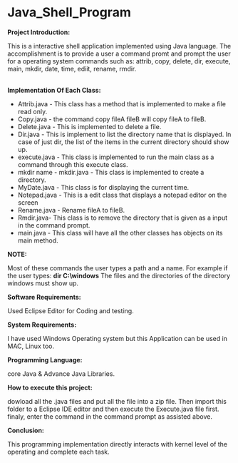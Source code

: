 # Java_Shell_Program

<b>Project Introduction:</b>
<p>This is a interactive shell application implemented using Java language. The accomplishment is to provide a user a command promt and prompt the user for a operating system commands such as: attrib, copy, delete, dir, execute, main, mkdir, date, time, ediit, rename, rmdir.</p></br>
<b>Implementation Of Each Class:</b></br>
<ul><li>Attrib.java - This class has a method that is implemented to make a file read only.</li>
<li>Copy.java - the command copy fileA fileB will copy fileA to fileB.</li>
<li>Delete.java - This is implemented to delete a file.</li>
<li>Dir.java - This is implement to list the directory name that is displayed. In case of just dir, the list of the items in the current directory should show up.</li>
<li>execute.java - This class is implemented to run the main class as a command through this execute class.</li>
<li>mkdir name - mkdir.java - This class is implemented to create a directory.</li>
<li>MyDate.java - This class is for displaying the current time.</li>
<li>Notepad.java - This is a edit class that displays a notepad editor on the screen</li>
<li>Rename.java - Rename fileA to fileB.</li>
<li>Rmdir.java- This class is to remove the directory that is given as a input in the command prompt.</li>
<li>main.java - This class will have all the other classes has objects on its main method.</li></ul>

<b>NOTE:</b>
<p>Most of these commands the user types a path and a name. For example if the user types: <b>dir C:\windows</b>
The files and the directories of the directory windows must show up.</p>

<b>Software Requirements:</b>
<p>Used Eclipse Editor for Coding and testing.</p>

<b>System Requirements:</b>
<p>I have used Windows Operating system but this Application can be used in MAC, Linux too.</p>

<b>Programming Language:</b>
<p>core Java & Advance Java Libraries.</p>

<b>How to execute this project:</b>
<p>dowload all the .java files and put all the file into a zip file. Then import this folder to a Eclipse IDE editor and then execute the Execute.java file first. finaly, enter the command in the command prompt as assisted above.</p>

<b>Conclusion:</b>
<p>This programming implementation directly interacts with kernel level of the operating and complete each task.</p>



